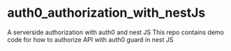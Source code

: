 # auth0_authorization_with_nestJs
A serverside authorization with auth0 and nest JS
This repo contains demo code for how to authorize API with auth0 guard  in nest JS
